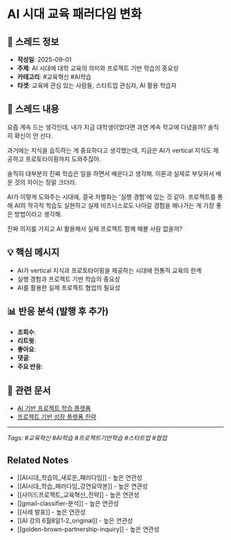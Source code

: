 # AI 시대 교육 패러다임 변화

## 📝 스레드 정보
- **작성일**: 2025-09-01
- **주제**: AI 시대에 대학 교육의 의미와 프로젝트 기반 학습의 중요성
- **카테고리**: #교육혁신 #AI학습
- **타겟**: 교육에 관심 있는 사람들, 스타트업 관심자, AI 활용 학습자

## 🧵 스레드 내용

요즘 계속 드는 생각인데, 내가 지금 대학생이었다면 과연 계속 학교에 다녔을까? 솔직히 확신이 안 선다.

과거에는 지식을 습득하는 게 중요하다고 생각했는데, 지금은 AI가 vertical 지식도 제공하고 프로토타이핑까지 도와주잖아.

솔직히 대부분의 진짜 학습은 일을 하면서 배운다고 생각해. 이론과 실제로 부딪혀서 배운 것의 차이는 정말 크더라.

AI가 이렇게 도와주는 시대에, 결국 차별화는 '실행 경험'에 있는 것 같아. 프로젝트를 통해 AI의 적극적 학습도 실현하고 실제 비즈니스로도 나아갈 경험을 해나가는 게 가장 좋은 방법이라고 생각해.

진짜 의지를 가지고 AI 활용해서 실제 프로젝트 함께 해볼 사람 없을까?

## 💡 핵심 메시지
- AI가 vertical 지식과 프로토타이핑을 제공하는 시대에 전통적 교육의 한계
- 실행 경험과 프로젝트 기반 학습의 중요성
- AI를 활용한 실제 프로젝트 협업의 필요성

## 📊 반응 분석 (발행 후 추가)
- **조회수**: 
- **리트윗**: 
- **좋아요**: 
- **댓글**: 
- **주요 반응**: 

## 🔗 관련 문서
- [AI 기반 프로젝트 학습 플랫폼](../business-ideas/ai-project-learning-platform.md)
- [프로젝트 기반 성장 플랫폼 전략](../business-ideas/process-economy-project-platform.md)

---
*Tags: #교육혁신 #AI학습 #프로젝트기반학습 #스타트업 #협업*

## Related Notes
- [[AI시대_학습의_새로운_패러다임]] - 높은 연관성
- [[AI시대_학습_패러다임_강연요약본]] - 높은 연관성
- [[사이드프로젝트_교육혁신_전략]] - 높은 연관성
- [[gmail-classifier-분석]] - 높은 연관성
- [[사례 발표]] - 높은 연관성
- [[AI 강의 6월8일1-2_original]] - 높은 연관성
- [[golden-brown-partnership-inquiry]] - 높은 연관성
